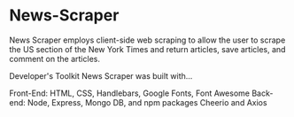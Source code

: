 # News-Scraper

News Scraper employs client-side web scraping to allow the user to scrape the US section of the New York Times and return articles, save articles, and comment on the articles.

Developer's Toolkit
News Scraper was built with...

Front-End: HTML, CSS, Handlebars, Google Fonts, Font Awesome
Back-end: Node, Express, Mongo DB, and npm packages Cheerio and Axios
